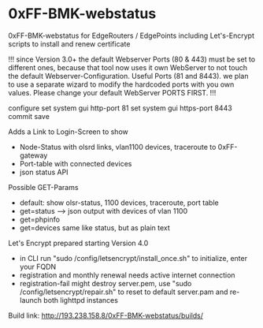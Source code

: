 # 0xFF-BMK-webstatus
0xFF-BMK-webstatus for EdgeRouters / EdgePoints
including Let's-Encrypt scripts to install and renew certificate

!!! since Version 3.0+ the default Webserver Ports (80 & 443) must be set to different ones, because that tool now uses it own WebServer to not touch the default Webserver-Configuration. Useful Ports (81 and 8443). we plan to use a separate wizard to modify the hardcoded ports with you own values. Please change your default WebServer PORTS FIRST. !!!

configure
set system gui http-port 81
set system gui https-port 8443
commit
save

Adds a Link to Login-Screen to show
- Node-Status with olsrd links, vlan1100 devices, traceroute to 0xFF-gateway
- Port-table with connected devices
- json status API

Possible GET-Params
- default: show olsr-status, 1100 devices, traceroute, port table
- get=status --> json output with devices of vlan 1100
- get=phpinfo
- get=devices same like status, but as plain text

Let's Encrypt prepared starting Version 4.0
- in CLI run "sudo /config/letsencrypt/install_once.sh" to initialize, enter your FQDN
- registration and monthly renewal needs active internet connection
- registration-fail might destroy server.pem, use "sudo /config/letsencrypt/repair.sh" 
  to reset to default server.pam and re-launch both lighttpd instances

Build link: http://193.238.158.8/0xFF-BMK-webstatus/builds/
